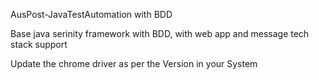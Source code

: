 AusPost-JavaTestAutomation with BDD

Base java serinity framework with BDD, with web app and message tech stack support

Update the chrome driver as per the Version in your System
